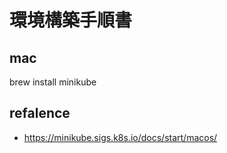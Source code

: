 # 環境構築手順書

## mac
brew install minikube

## refalence
+ https://minikube.sigs.k8s.io/docs/start/macos/